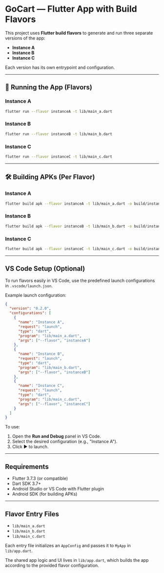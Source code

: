 # GoCart — Flutter App with Build Flavors

This project uses **Flutter build flavors** to generate and run three separate versions of the app:

- **Instance A**
- **Instance B**
- **Instance C**

Each version has its own entrypoint and configuration.

---

## 🚀 Running the App (Flavors)

### Instance A
```bash
flutter run --flavor instanceA -t lib/main_a.dart
````

### Instance B

```bash
flutter run --flavor instanceB -t lib/main_b.dart
```

### Instance C

```bash
flutter run --flavor instanceC -t lib/main_c.dart
```

---

## 🛠 Building APKs (Per Flavor)

### Instance A

```bash
flutter build apk --flavor instanceA -t lib/main_a.dart -o build/instanceA
```

### Instance B

```bash
flutter build apk --flavor instanceB -t lib/main_b.dart -o build/instanceB
```

### Instance C

```bash
flutter build apk --flavor instanceC -t lib/main_c.dart -o build/instanceC
```

---

## VS Code Setup (Optional)

To run flavors easily in VS Code, use the predefined launch configurations in `.vscode/launch.json`.

Example launch configuration:

```json
{
  "version": "0.2.0",
  "configurations": [
    {
      "name": "Instance A",
      "request": "launch",
      "type": "dart",
      "program": "lib/main_a.dart",
      "args": ["--flavor", "instanceA"]
    },
    {
      "name": "Instance B",
      "request": "launch",
      "type": "dart",
      "program": "lib/main_b.dart",
      "args": ["--flavor", "instanceB"]
    },
    {
      "name": "Instance C",
      "request": "launch",
      "type": "dart",
      "program": "lib/main_c.dart",
      "args": ["--flavor", "instanceC"]
    }
  ]
}
```

To use:

1. Open the **Run and Debug** panel in VS Code.
2. Select the desired configuration (e.g., "Instance A").
3. Click ▶️ to launch.

---

## Requirements

* Flutter 3.7.3 (or compatible)
* Dart SDK 3.7+
* Android Studio or VS Code with Flutter plugin
* Android SDK (for building APKs)

---

## Flavor Entry Files

* `lib/main_a.dart`
* `lib/main_b.dart`
* `lib/main_c.dart`

Each entry file initializes an `AppConfig` and passes it to `MyApp` in `lib/app.dart`.

The shared app logic and UI lives in `lib/app.dart`, which builds the app according to the provided flavor configuration.


